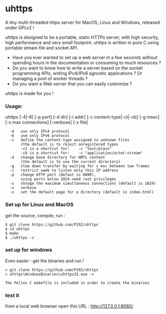 # uhttps
A tiny multi-threaded https server for MacOS, Linux and Windows, released under GPLv2 !

uhttps is designed to be a portable, static HTTPs server, with high security, high performance and very small footprint.
uhttps is written in pure C using portable stream file and socket API. 

- Have you ever wanted to set up a web server in a few seconds without spending hours in the documentation or consuming to much resources ?
- Do you want to know how to write a server based on the socket programming APIs, writing IPv4/IPv6 agnostic applications  ? Or managing a pool of worker threads ?
- Do you want a Web server that you can easily customize ? 

uhttps is made for you !

### Usage:

 uhttps   [-4|-6] [-p port] [-d dir] [-i addr] [-c content-type|-ct|-cb]
          [-g msec] [-s max connections] [-verbose] [-x file]

      -4   use only IPv4 protocol
      -6   use only IPv6 protocol
      -c   define the content-type assigned to unknown files
           (the default is to reject unregistered types
           -ct is a shortcut for:    -c "text/plain"
           -cb is a shortcut for:    -c "application/octet-stream"
      -d   change base directory for HMTL content 
           (the default is to use the current directory)
      -g   slow down transfer by waiting for x msc between two frames
      -i   restrict uweb to listen only this IP address
      -p   change HTTP port (defaut is 8080), 
           using ports below 1024 need root privileges
      -s   chnage the maximum simultaneous connections (default is 1024)
      -v   verbose
      -x   set the default page for a directory (default is index.html)


### Set up for Linux and MacOS
get the source, compile, run :

    $ git clone https://github.com/PJO2/uhttps
    $ cd uhttps
    $ make
    $ ./uhttps -v 


### set up for windows
Even easier : get the binaries and run !

    > git clone https://github.com/PJO2/uhttps
    > uhttps\WindowsBinaries\uhttps32.exe -v 

    The Pelles C makefile is included in order to create the binaries

### test it
from a local web browser open this URL : http://127.0.0.1:8080/



